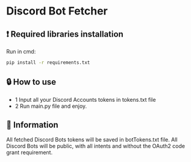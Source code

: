 # Discord Bot Fetcher

## ❗ Required libraries installation
Run in cmd:
```bash
pip install -r requirements.txt
```

## 🔒 How to use
- 1 Input all your Discord Accounts tokens in tokens.txt file
- 2 Run main.py file and enjoy.

## 🦈 Information
All fetched Discord Bots tokens will be saved in botTokens.txt file.
All Discord Bots will be public, with all intents and without the OAuth2 code grant requirement.
